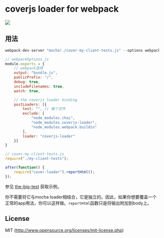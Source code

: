 # coverjs loader for webpack

[![](https://img.shields.io/badge/Github-%E6%9F%A5%E7%9C%8B%E6%9B%B4%E5%A4%9A-brightgreen.svg)](https://github.com/webpack-contrib/coverjs-loader)

## 用法

``` javascript
webpack-dev-server "mocha!./cover-my-client-tests.js" --options webpackOptions.js
```

``` javascript
// webpackOptions.js
module.exports = {
	// webpack选项
	output: "bundle.js",
	publicPrefix: "/",
	debug: true,
	includeFilenames: true,
	watch: true,

	// the coverjs loader binding
	postLoaders: [{
		test: "", // 每个文件
		exclude: [
			"node_modules.chai",
			"node_modules.coverjs-loader",
			"node_modules.webpack.buildin"
		],
		loader: "coverjs-loader"
	}]
}
```

``` javascript
// cover-my-client-tests.js
require("./my-client-tests");

after(function() {
	require("cover-loader").reportHtml();
});
```

参见 [the-big-test](https://github.com/webpack/the-big-test) 获取示例。

你不需要将它与mocha loader相结合，它是独立的。因此，如果你想要覆盖一个正常的app用法，你可以这样做。`reportHtml`函数只是将输出附加到body上。


## License

MIT (http://www.opensource.org/licenses/mit-license.php)